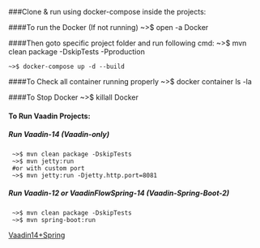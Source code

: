 ###Clone & run using docker-compose inside the projects:

####To run the Docker (If not running)
    ~>$ open -a Docker

####Then goto specific project folder and run following cmd:
    ~>$ mvn clean package -DskipTests -Pproduction

    ~>$ docker-compose up -d --build

####To Check all container running properly
    ~>$ docker container ls -la

####To Stop Docker
    ~>$ killall Docker

#### To Run Vaadin Projects:
##### Run Vaadin-14 (Vaadin-only)
     ~>$ mvn clean package -DskipTests
     ~>$ mvn jetty:run
     #or with custom port
     ~>$ mvn jetty:run -Djetty.http.port=8081
      
##### Run Vaadin-12 or VaadinFlowSpring-14 (Vaadin-Spring-Boot-2)
     ~>$ mvn clean package -DskipTests
     ~>$ mvn spring-boot:run
[Vaadin14+Spring](https://vaadin.com/docs/flow/spring/tutorial-spring-basic.html)